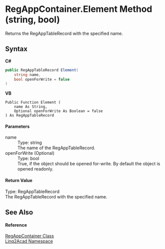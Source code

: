 # RegAppContainer.Element Method (string, bool)
 

Returns the RegAppTableRecord with the specified name.

## Syntax

**C#**<br />
``` C#
public RegAppTableRecord Element(
	string name,
	bool openForWrite = false
)
```

**VB**<br />
``` VB
Public Function Element ( 
	name As String,
	Optional openForWrite As Boolean = false
) As RegAppTableRecord
```


#### Parameters
<dl><dt>name</dt><dd>Type: string<br />The name of the RegAppTableRecord.</dd><dt>openForWrite (Optional)</dt><dd>Type: bool<br />True, if the object should be opened for-write. By default the object is opened readonly.</dd></dl>

#### Return Value
Type: RegAppTableRecord<br />The RegAppTableRecord with the specified name.

## See Also


#### Reference
<a href="T_Linq2Acad_RegAppContainer.md">RegAppContainer Class</a><br /><a href="N_Linq2Acad.md">Linq2Acad Namespace</a><br />
